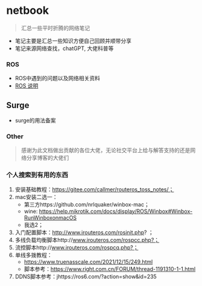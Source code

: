 # netbook
> 汇总一些平时折腾的网络笔记
- 笔记主要是汇总一些知识方便自己回顾并顺带分享
- 笔记来源网络查找，chatGPT, 大佬科普等


### ROS
- ROS中遇到的问题以及网络相关资料
- [ROS 说明](./ROS/README.md)

## Surge 
- surge的用法备案






### Other
> 感谢为此文档做出贡献的各位大佬，无论社交平台上给与解答支持的还是网络分享博客的大佬们


### 个人搜索到有用的东西
1. 安装基础教程：https://gitee.com/callmer/routeros_toss_notes/；
2. mac安装二选一： 
   - 第三方https://github.com/nrlquaker/winbox-mac； 
   - wine: https://help.mikrotik.com/docs/display/ROS/Winbox#Winbox-RunWinboxonmacOS
   - 我选2；
3. 入门配置脚本：http://www.irouteros.com/rosinit.php? ；
4. 多线负载均衡脚本http://www.irouteros.com/rospcc.php?；
5. 流控脚本http://www.irouteros.com/rospcq.php?；
6. 单线多拨教程：
   - https://www.truenasscale.com/2021/12/15/249.html
   - 脚本参考：https://www.right.com.cn/FORUM/thread-1191310-1-1.html
7. DDNS脚本参考：jhttps://ros6.com/?action=show&id=235